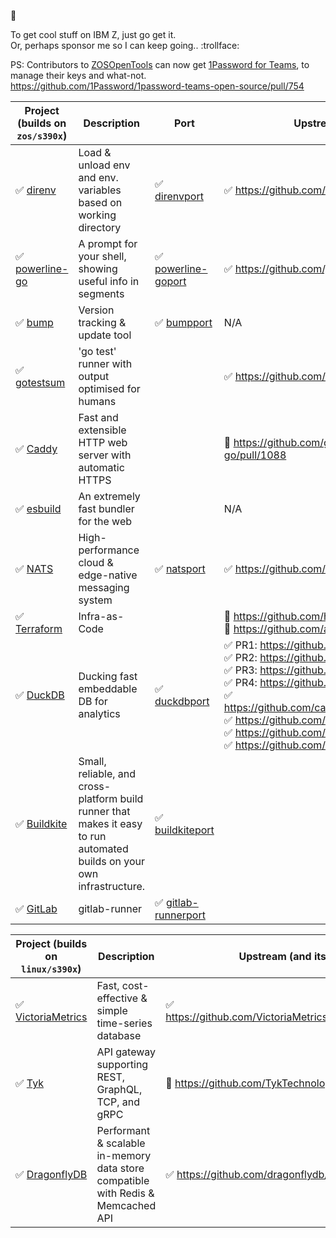 :pinched_fingers:

To get cool stuff on IBM Z, just go get it.  
Or, perhaps sponsor me so I can keep going.. :trollface:

PS: Contributors to [ZOSOpenTools](https://github.com/ZOSOpenTools) can now get [1Password for Teams](https://1password.com/teams/), to manage their keys and what-not.  
https://github.com/1Password/1password-teams-open-source/pull/754


| Project (builds on `zos/s390x`)                                              | Description                                                                                                             | Port                                                                                      | Upstream (and its upstream)                                                                                                                                                                                                                                                                                                                                                                                                                                                                                                                                                                                     | Tests              |
|------------------------------------------------------------------------------|-------------------------------------------------------------------------------------------------------------------------|-------------------------------------------------------------------------------------------|-----------------------------------------------------------------------------------------------------------------------------------------------------------------------------------------------------------------------------------------------------------------------------------------------------------------------------------------------------------------------------------------------------------------------------------------------------------------------------------------------------------------------------------------------------------------------------------------------------------------|--------------------|
| :white_check_mark: [direnv](https://github.com/direnv/direnv)                | Load & unload env and env. variables based on working directory                                                         | :white_check_mark: [direnvport](https://github.com/ZOSOpenTools/direnvport)               | :white_check_mark: https://github.com/direnv/direnv/pull/1094                                                                                                                                                                                                                                                                                                                                                                                                                                                                                                                                                   | :white_check_mark: |
| :white_check_mark: [powerline-go](https://github.com/justjanne/powerline-go) | A prompt for your shell, showing useful info in segments                                                                | :white_check_mark: [powerline-goport](https://github.com/zosopentools/powerline-goport)   | :white_check_mark: https://github.com/justjanne/powerline-go/pull/381                                                                                                                                                                                                                                                                                                                                                                                                                                                                                                                                           | :white_check_mark: |
| :white_check_mark: [bump](https://github.com/wader/bump)                     | Version tracking & update tool                                                                                          | :white_check_mark: [bumpport](https://github.com/zosopentools/bumpport)                   | N/A                                                                                                                                                                                                                                                                                                                                                                                                                                                                                                                                                                                                             | :white_check_mark: |
| :white_check_mark: [gotestsum](https://github.com/gotestyourself/gotestsum)  | 'go test' runner with output optimised for humans                                                                       |                                                                                           | :white_check_mark: https://github.com/gotestyourself/gotestsum/pull/334                                                                                                                                                                                                                                                                                                                                                                                                                                                                                                                                         | :construction:     |
| :white_check_mark: [Caddy](https://github.com/caddyserver/caddy)             | Fast and extensible HTTP web server with automatic HTTPS                                                                |                                                                                           | :construction: https://github.com/google/certificate-transparency-go/pull/1088                                                                                                                                                                                                                                                                                                                                                                                                                                                                                                                                  | :construction:     |
| :white_check_mark: [esbuild](https://github.com/evanw/esbuild)               | An extremely fast bundler for the web                                                                                   |                                                                                           | N/A                                                                                                                                                                                                                                                                                                                                                                                                                                                                                                                                                                                                             | :construction:     |
| :white_check_mark: [NATS](https://github.com/nats-io/nats-server)            | High-performance cloud & edge-native messaging system                                                                   | :white_check_mark: [natsport](https://github.com/zosopentools/natsport)                   | :white_check_mark: https://github.com/nats-io/nats-server/pull/4209                                                                                                                                                                                                                                                                                                                                                                                                                                                                                                                                             | :construction:     |
| :white_check_mark: [Terraform](https://github.com/hashicorp/terraform)       | Infra-as-Code                                                                                                           |                                                                                           | :construction: https://github.com/hashicorp/terraform/pull/33305 <br/> :construction: https://github.com/apparentlymart/go-userdirs/pull/2 <br/>                                                                                                                                                                                                                                                                                                                                                                                                                                                                | :construction:     |
| :white_check_mark: [DuckDB](https://github.com/duckdb/duckdb)                | Ducking fast embeddable DB for analytics                                                                                | :white_check_mark: [duckdbport](https://github.com/ZOSOpenTools/duckdbport)               | :white_check_mark: PR1: https://github.com/duckdb/duckdb/pull/7805 <br/> :white_check_mark: PR2: https://github.com/duckdb/duckdb/pull/7973 <br/> :white_check_mark: PR3: https://github.com/duckdb/duckdb/pull/8625 <br/> :white_check_mark: PR4: https://github.com/duckdb/duckdb/pull/10297 <br/> :white_check_mark: https://github.com/cameron314/concurrentqueue/pull/346 <br/> :white_check_mark: https://github.com/fastfloat/fast_float/pull/207 <br/> :white_check_mark: https://github.com/yhirose/cpp-httplib/pull/1581 <br/> :white_check_mark: https://github.com/Mbed-TLS/mbedtls/pull/8726 <br/> | :construction:     |
| :white_check_mark: [Buildkite](https://github.com/buildkite/agent)           | Small, reliable, and cross-platform build runner that makes it easy to run automated builds on your own infrastructure. | :white_check_mark: [buildkiteport](https://github.com/zosopentools/buildkiteport)         |                                                                                                                                                                                                                                                                                                                                                                                                                                                                                                                                                                                                                 | :construction:     |
| :white_check_mark: [GitLab](https://gitlab.com/gitlab-org/gitlab-runner)     | gitlab-runner                                                                                                           | :white_check_mark: [gitlab-runnerport](https://github.com/zosopentools/gitlab-runnerport) |                                                                                                                                                                                                                                                                                                                                                                                                                                                                                                                                                                                                                 | :construction:     |


| Project (builds on `linux/s390x`)                                                        | Description                                                                      | Upstream (and its upstream)                                                     | Tests              |
|------------------------------------------------------------------------------------------|----------------------------------------------------------------------------------|---------------------------------------------------------------------------------|--------------------|
| :white_check_mark: [VictoriaMetrics](https://github.com/VictoriaMetrics/VictoriaMetrics) | Fast, cost-effective & simple time-series database                               | :white_check_mark: https://github.com/VictoriaMetrics/VictoriaMetrics/pull/3870 | :white_check_mark: |
| :white_check_mark: [Tyk](https://github.com/tyktechnologies/tyk)                         | API gateway supporting REST, GraphQL, TCP, and gRPC                              | :construction: https://github.com/TykTechnologies/tyk/pull/4777                 | :white_check_mark: |
| :white_check_mark: [DragonflyDB](https://github.com/dragonflydb/dragonfly)               | Performant & scalable in-memory data store compatible with Redis & Memcached API | :white_check_mark: https://github.com/dragonflydb/dragonfly/pull/1214           |                    |
